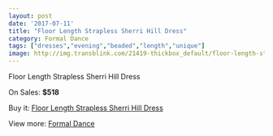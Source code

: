 ```yaml
---
layout: post
date: '2017-07-11'
title: "Floor Length Strapless Sherri Hill Dress"
category: Formal Dance
tags: ["dresses","evening","beaded","length","unique"]
image: http://img.transblink.com/21419-thickbox_default/floor-length-strapless-sherri-hill-dress.jpg
---
```

Floor Length Strapless Sherri Hill Dress

On Sales: **$518**
<a href="https://www.transblink.com/en/formal-dance/6787-floor-length-strapless-sherri-hill-dress.html"><amp-img layout="responsive" width="600" height="600" src="//img.transblink.com/21419-thickbox_default/floor-length-strapless-sherri-hill-dress.jpg" alt="Floor Length Strapless Sherri Hill Dress 0" /></a>
<a href="https://www.transblink.com/en/formal-dance/6787-floor-length-strapless-sherri-hill-dress.html"><amp-img layout="responsive" width="600" height="600" src="//img.transblink.com/21422-thickbox_default/floor-length-strapless-sherri-hill-dress.jpg" alt="Floor Length Strapless Sherri Hill Dress 1" /></a>
<a href="https://www.transblink.com/en/formal-dance/6787-floor-length-strapless-sherri-hill-dress.html"><amp-img layout="responsive" width="600" height="600" src="//img.transblink.com/21421-thickbox_default/floor-length-strapless-sherri-hill-dress.jpg" alt="Floor Length Strapless Sherri Hill Dress 2" /></a>
<a href="https://www.transblink.com/en/formal-dance/6787-floor-length-strapless-sherri-hill-dress.html"><amp-img layout="responsive" width="600" height="600" src="//img.transblink.com/21420-thickbox_default/floor-length-strapless-sherri-hill-dress.jpg" alt="Floor Length Strapless Sherri Hill Dress 3" /></a>

Buy it: [Floor Length Strapless Sherri Hill Dress](https://www.transblink.com/en/formal-dance/6787-floor-length-strapless-sherri-hill-dress.html "Floor Length Strapless Sherri Hill Dress")

View more: [Formal Dance](https://www.transblink.com/en/6-formal-dance "Formal Dance")